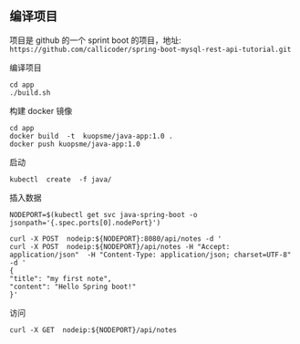 ## 编译项目

项目是 github 的一个 sprint boot 的项目，地址: `https://github.com/callicoder/spring-boot-mysql-rest-api-tutorial.git`

编译项目
```
cd app
./build.sh
```
构建 docker 镜像
```
cd app
docker build  -t  kuopsme/java-app:1.0 .
docker push kuopsme/java-app:1.0
```

启动
```
kubectl  create  -f java/
```

插入数据
```
NODEPORT=$(kubectl get svc java-spring-boot -o jsonpath='{.spec.ports[0].nodePort}')

curl -X POST  nodeip:${NODEPORT}:8080/api/notes -d '
curl -X POST  nodeip:${NODEPORT}/api/notes -H "Accept: application/json"  -H "Content-Type: application/json; charset=UTF-8" -d '
{
"title": "my first note",
"content": "Hello Spring boot!"
}'
```
访问
```
curl -X GET  nodeip:${NODEPORT}/api/notes
```
